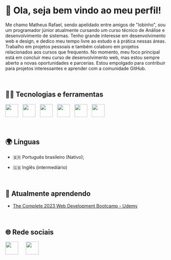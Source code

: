 <!DOCTYPE html>
<html>
<head>
    <link rel="stylesheet" href="https://cdn.jsdelivr.net/gh/dheereshagrwal/colored-icons@1.6.4/ci.min.css"/>
</head>
<body>

<h1>👋 Ola, seja bem vindo ao meu perfil!</h1>

<p>Me chamo Matheus Rafael, sendo apelidado entre amigos de "lobinho", sou um programador júnior atualmente cursando um curso técnico de Análise e desenvolvimento de sistemas. Tenho grande interesse em desenvolvimento web e design, e dedico meu tempo livre ao estudo e à prática nessas áreas. Trabalho em projetos pessoais e também colaboro em projetos relacionados aos cursos que frequento. No momento, meu foco principal está em concluir meu curso de desenvolvimento web, mas estou sempre aberto a novas oportunidades e parcerias. Estou empolgado para contribuir para projetos interessantes e aprender com a comunidade GitHub.</p>

<br />

<h2>🧑‍💻 Tecnologias e ferramentas</h2>

<img style="width: 40px; height: 40px; margin-right: 10px;" src="https://cdn.jsdelivr.net/gh/devicons/devicon/icons/html5/html5-original.svg" /> <img style="width: 40px; height: 40px; margin-right: 10px;" src="https://cdn.jsdelivr.net/gh/devicons/devicon/icons/css3/css3-original.svg" /> <img style="width: 40px; height: 40px; margin-right: 10px;" src="https://cdn.jsdelivr.net/gh/devicons/devicon/icons/bootstrap/bootstrap-original.svg" /> <img style="width: 40px; height: 40px; margin-right: 10px;" src="https://cdn.jsdelivr.net/gh/devicons/devicon/icons/git/git-original.svg" /> <img style="width: 40px; height: 40px; margin-right: 10px;" src="https://cdn.jsdelivr.net/gh/devicons/devicon/icons/figma/figma-original.svg" /> <img style="width: 40px; height: 40px;" src="https://cdn.jsdelivr.net/gh/devicons/devicon/icons/canva/canva-original.svg" />
           
<br />

<h2>🌍 Línguas</h2>
<ul>
    <li>
      <p>&#x1F1E7;&#x1F1F7; Português brasileiro (Nativo);</p>
    </li>
    <li>
      <p>&#x1F1EC;&#x1F1E7; Inglês (intermediário)</p>
    </li>
</ul>

<br />

<h2>📖 Atualmente aprendendo</h2>
<ul>
  <li>
    <p><a href="https://www.udemy.com/course/the-complete-web-development-bootcamp/">The Complete 2023 Web Development Bootcamp - Udemy</a></p>
  </li>
</ul>

<br />

<h2>🌐 Rede sociais</h2>

<div>

<a href="https://www.instagram.com/matheusrafaelcostavieira/" target="_blank"><img style="width: 40px; height: 40px; margin-right: 20px;" src="https://dheereshagrwal.github.io/colored-icons/svg/instagram.svg" target="_blank"></a> <a href="https://www.instagram.com/matheusrafaelcostavieira/" target="_blank"><img style="width: 40px; height: 40px;" src="https://raw.githubusercontent.com/dheereshagrwal/colored-icons/7ec0263aa85f3574e01f301b7ec66a5c9c4d7412/svg/github-light.svg" target="_blank"></a> 

</div>

</body>
</html>
